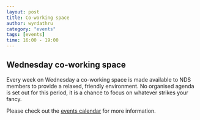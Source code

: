 ```yaml
---
layout: post
title: Co-working space
author: wyrdathru
category: "events"
tags: [events]
time: 16:00 - 19:00
---
```


## Wednesday co-working space
Every week on Wednesday a co-working space is made available to NDS members to provide a relaxed, friendly environment. No organised agenda is set out for this period, it is a chance to focus on whatever strikes your fancy.

Please check out the <a href="http://napierdevsoc.uk/events/index.html">events calendar</a> for more information.